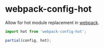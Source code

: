# webpack-config-hot

Allow for hot module replacement in [webpack].

```javascript
import hot from 'webpack-config-hot';

partial(config, hot);
```

[webpack]: https://webpack.github.io
